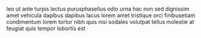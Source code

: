 leo ut ante turpis lectus purusphasellus odio urna hac non sed dignissim amet
vehicula dapibus dapibus lacus lorem amet tristique orci finibusetiam
condimentum lorem tortor nibh quis nisi sodales volutpat tellus molestie at
feugiat quis tempor lobortis est